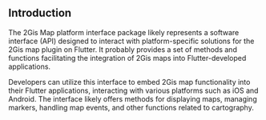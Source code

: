 ## Introduction

The 2Gis Map platform interface package likely represents a software interface (API) designed to interact with platform-specific solutions for the 2Gis map plugin on Flutter. It probably provides a set of methods and functions facilitating the integration of 2Gis maps into Flutter-developed applications.

Developers can utilize this interface to embed 2Gis map functionality into their Flutter applications, interacting with various platforms such as iOS and Android. The interface likely offers methods for displaying maps, managing markers, handling map events, and other functions related to cartography.